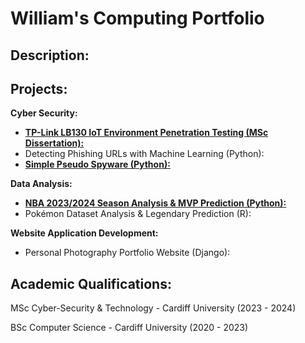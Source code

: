 # William's Computing Portfolio

## Description:

## Projects:

**Cyber Security:**

* [**TP-Link LB130 IoT Environment Penetration Testing (MSc Dissertation):**](https://github.com/wlshepherd/My_Portolio/blob/main/NBA_Data_Analysis_Project.ipynb)
* Detecting Phishing URLs with Machine Learning (Python):
* [**Simple Pseudo Spyware (Python):**](https://github.com/wlshepherd/My_Portolio/tree/main/Pseudo%20Spyware%20Side%20Project)

**Data Analysis:**

* [**NBA 2023/2024 Season Analysis & MVP Prediction (Python):**](https://github.com/wlshepherd/My_Portolio/blob/main/NBA_Data_Analysis_Project.ipynb)
* Pokémon Dataset Analysis & Legendary Prediction (R):


**Website Application Development:**

* Personal Photography Portfolio Website (Django):


## Academic Qualifications:
MSc Cyber-Security & Technology - Cardiff University (2023 - 2024)

BSc Computer Science - Cardiff University (2020 - 2023)


